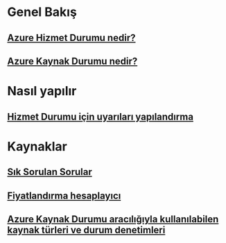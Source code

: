 # Genel Bakış
## [Azure Hizmet Durumu nedir?](service-health-overview.md)
## [Azure Kaynak Durumu nedir?](resource-health-overview.md)
# Nasıl yapılır
## [Hizmet Durumu için uyarıları yapılandırma](../monitoring-and-diagnostics/monitoring-activity-log-alerts-on-service-notifications.md?toc=%2fazure%2fservice-health%2ftoc.json)
# Kaynaklar
## [Sık Sorulan Sorular](resource-health-faq.md)
## [Fiyatlandırma hesaplayıcı](https://azure.microsoft.com/pricing/calculator/)
## [Azure Kaynak Durumu aracılığıyla kullanılabilen kaynak türleri ve durum denetimleri](resource-health-checks-resource-types.md)

